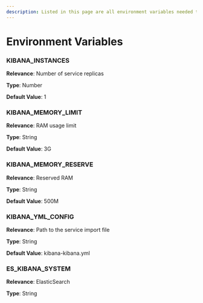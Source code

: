 ```yaml
---
description: Listed in this page are all environment variables needed to run Kibana.
---
```


# Environment Variables

### KIBANA\_INSTANCES

**Relevance**: Number of service replicas&#x20;

**Type**: Number

**Default Value**: 1

### KIBANA\_MEMORY\_LIMIT

**Relevance**: RAM usage limit

**Type**: String

**Default Value**: 3G

### KIBANA\_MEMORY\_RESERVE

**Relevance**: Reserved RAM

**Type**: String

**Default Value**: 500M

### KIBANA\_YML\_CONFIG

**Relevance**: Path to the service import file

**Type**: String

**Default Value**: kibana-kibana.yml&#x20;

### ES\_KIBANA\_SYSTEM

**Relevance**: ElasticSearch&#x20;

**Type**: String
